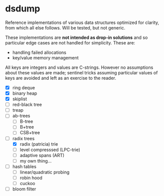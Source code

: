 # dsdump

Reference implementations of various data structures optimized for clarity,
from which all else follows. Will be tested, but not generic.

These implementations are **not intended as drop-in solutions** and so
particular edge cases are not handled for simplicity.
These are:
- handling failed allocations
- key/value memory management

All keys are integers and values are C-strings.
However no assumptions about these values are made; sentinel tricks assuming
particular values of keys are avoided and left as an exercise to the reader.

- [x] ring deque
- [x] binary heap
- [x] skiplist
- [ ] red-black tree
- [ ] treap
- [ ] ab-trees
  - [ ] B-tree
  - [ ] B+tree
  - [ ] CSB+tree
- [ ] radix trees
  - [x] radix (patricia) trie
  - [ ] level compresssed (LPC-trie)
  - [ ] adaptive spans (ART)
  - [ ] my own thing...
- [ ] hash tables
  - [ ] linear/quadratic probing
  - [ ] robin hood
  - [ ] cuckoo
- [ ] bloom filter
